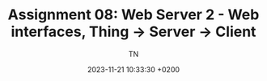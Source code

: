 ---
layout: post
title: "Assignment 08: Web Server 2 - Web interfaces, Thing -> Server -> Client"
date:   2023-11-21 10:33:30 +0200
author: "TN"
---